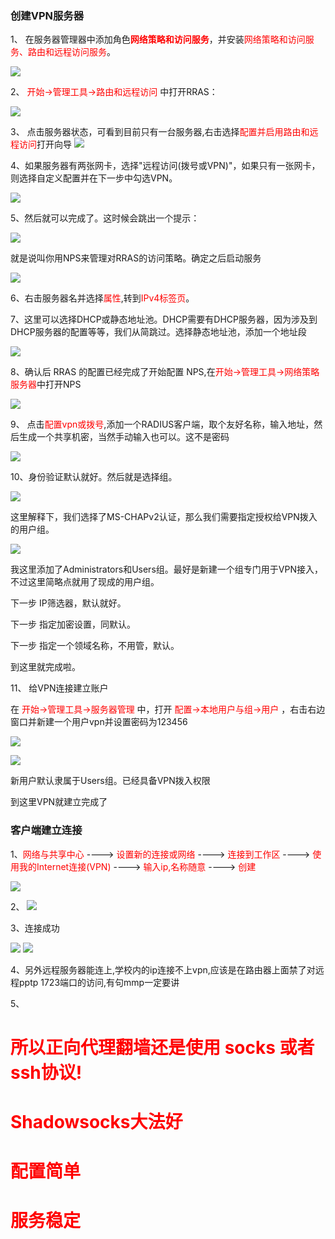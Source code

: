 
### 创建VPN服务器

1、 在服务器管理器中添加角色<strong style="color: red">网络策略和访问服务</strong>，并安装<span style="color: red">网络策略和访问服务、路由和远程访问服务</span>。

![](images/win2008_vpn_1.jpg)

2、 <span style="color: red">开始->管理工具->路由和远程访问</span> 中打开RRAS：

![](images/win2008_vpn_2.jpg)

3、 点击服务器状态，可看到目前只有一台服务器,右击选择<span style="color: red">配置并启用路由和远程访问</span>打开向导
![](images/win2008_vpn_3.jpg)

4、如果服务器有两张网卡，选择"远程访问(拨号或VPN)"，如果只有一张网卡，则选择自定义配置并在下一步中勾选VPN。

![](images/win2008_vpn_4.jpg)

5、然后就可以完成了。这时候会跳出一个提示：

![](images/win2008_vpn_5.jpg)

就是说叫你用NPS来管理对RRAS的访问策略。确定之后启动服务

![](images/win2008_vpn_6.jpg)

6、右击服务器名并选择<span style="color: red">属性</span>,转到<span style="color: red">IPv4标签页</span>。


7、这里可以选择DHCP或静态地址池。DHCP需要有DHCP服务器，因为涉及到DHCP服务器的配置等等，我们从简跳过。选择静态地址池，添加一个地址段

![](images/win2008_vpn_7.jpg)

8、确认后 RRAS 的配置已经完成了开始配置 NPS,在<span style="color: red">开始->管理工具->网络策略服务器</span>中打开NPS

![](images/win2008_vpn_8.jpg)

9、 点击<span style="color: red">配置vpn或拨号</span>,添加一个RADIUS客户端，取个友好名称，输入地址，然后生成一个共享机密，当然手动输入也可以。这不是密码

![](images/win2008_vpn_9.jpg)

10、身份验证默认就好。然后就是选择组。

![](images/win2008_vpn_10.jpg)

这里解释下，我们选择了MS-CHAPv2认证，那么我们需要指定授权给VPN拨入的用户组。

![](images/win2008_vpn_11.jpg)


我这里添加了Administrators和Users组。最好是新建一个组专门用于VPN接入，不过这里简略点就用了现成的用户组。

下一步 IP筛选器，默认就好。

下一步 指定加密设置，同默认。

下一步 指定一个领域名称，不用管，默认。

到这里就完成啦。

11、 给VPN连接建立账户

在 <span style="color: red">开始->管理工具->服务器管理</span> 中，打开  <span style="color: red">配置->本地用户与组->用户</span> ，右击右边窗口并新建一个用户vpn并设置密码为123456

![](images/win2008_vpn_12.jpg)

![](images/win2008_vpn_13.jpg)

新用户默认隶属于Users组。已经具备VPN拨入权限

到这里VPN就建立完成了

### 客户端建立连接

1、<span style="color: red">网络与共享中心</span> ----> <span style="color: red">设置新的连接或网络</span> ----> <span style="color: red">连接到工作区</span> ----> <span style="color: red">使用我的Internet连接(VPN)</span> ----> <span style="color: red">输入ip,名称随意</span> ----> <span style="color: red">创建</span>

![](images/win2008_vpn_14.jpg)

2、 
![](images/win2008_vpn_15.jpg)

3、连接成功

![](images/win2008_vpn_19.jpg)
![](images/win2008_vpn_18.jpg)

4、另外远程服务器能连上,学校内的ip连接不上vpn,应该是在路由器上面禁了对远程pptp 1723端口的访问,有句mmp一定要讲

5、
<h1 style="color: red">所以正向代理翻墙还是使用 socks 或者 ssh协议!</h1>

<h1 style="color: red">Shadowsocks大法好</h1>

<h1 style="color: red">配置简单</h1>

<h1 style="color: red">服务稳定</h1>
